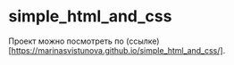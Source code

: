 # simple_html_and_css

Проект можно посмотреть по (ссылке)[https://marinasvistunova.github.io/simple_html_and_css/].
